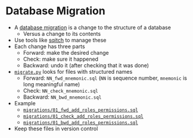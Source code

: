 # Database Migration

-   A [database migration](g:db-migration) is a change to the structure of a database
    -   Versus a change to its contents
-   Use tools like [sqitch][sqitch] to manage these
-   Each change has three parts
    -   Forward: make the desired change
    -   Check: make sure it happened
    -   Backward: undo it (after checking that it was done)
-   [`migrate.py`](./migrate.py) looks for files with structured names
    -   Forward: `NN_fwd_mnemonic.sql` (`NN` is sequence number, `mnemonic` is long meaningful name)
    -   Check: `NN_check_mnemonic.sql`
    -   Backward: `NN_bwd_mnemonic.sql`
-   Example
    -   [`migrations/01_fwd_add_roles_permissions.sql`](./migrations/01_fwd_add_roles_permissions.sql)
    -   [`migrations/01_check_add_roles_permissions.sql`](./migrations/01_check_add_roles_permissions.sql)
    -   [`migrations/01_bwd_add_roles_permissions.sql`](./migrations/01_bwd_add_roles_permissions.sql)
-   Keep these files in version control

[sqitch]: https://sqitch.org/
